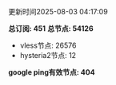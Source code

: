 更新时间2025-08-03 04:17:09

**总订阅: 451**
**总节点: 54126**
- vless节点: 26576
- hysteria2节点: 12

**google ping有效节点: 404**

